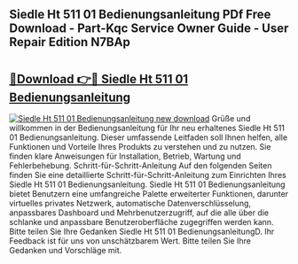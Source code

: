 ## Siedle Ht 511 01 Bedienungsanleitung PDf Free Download - Part-Kqc Service Owner Guide - User Repair Edition N7BAp

# <h2><a href="http://df1cm23.blite.top/?on=Siedle+Ht+511+01+Bedienungsanleitung">🔗Download 👉🔴 Siedle Ht 511 01 Bedienungsanleitung</a></h2>

[![Siedle Ht 511 01 Bedienungsanleitung new download](https://i.imgur.com/lujVjoI.png)](http://df1cm23.blite.top/?on=Siedle+Ht+511+01+Bedienungsanleitung)
Grüße und willkommen in der Bedienungsanleitung für Ihr neu erhaltenes Siedle Ht 511 01 Bedienungsanleitung. Dieser umfassende Leitfaden soll Ihnen helfen, alle Funktionen und Vorteile Ihres Produkts zu verstehen und zu nutzen. Sie finden klare Anweisungen für Installation, Betrieb, Wartung und Fehlerbehebung. Schritt-für-Schritt-Anleitung Auf den folgenden Seiten finden Sie eine detaillierte Schritt-für-Schritt-Anleitung zum Einrichten Ihres Siedle Ht 511 01 Bedienungsanleitung. Siedle Ht 511 01 Bedienungsanleitung bietet Benutzern eine umfangreiche Palette erweiterter Funktionen, darunter virtuelles privates Netzwerk, automatische Datenverschlüsselung, anpassbares Dashboard und Mehrbenutzerzugriff, auf die alle über die schlanke und anpassbare Benutzeroberfläche zugegriffen werden kann. Bitte teilen Sie Ihre Gedanken Siedle Ht 511 01 BedienungsanleitungD. Ihr Feedback ist für uns von unschätzbarem Wert. Bitte teilen Sie Ihre Gedanken und Vorschläge mit.
